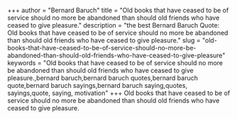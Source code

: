+++
author = "Bernard Baruch"
title = "Old books that have ceased to be of service should no more be abandoned than should old friends who have ceased to give pleasure."
description = "the best Bernard Baruch Quote: Old books that have ceased to be of service should no more be abandoned than should old friends who have ceased to give pleasure."
slug = "old-books-that-have-ceased-to-be-of-service-should-no-more-be-abandoned-than-should-old-friends-who-have-ceased-to-give-pleasure"
keywords = "Old books that have ceased to be of service should no more be abandoned than should old friends who have ceased to give pleasure.,bernard baruch,bernard baruch quotes,bernard baruch quote,bernard baruch sayings,bernard baruch saying,quotes, sayings,quote, saying, motivation"
+++
Old books that have ceased to be of service should no more be abandoned than should old friends who have ceased to give pleasure.
